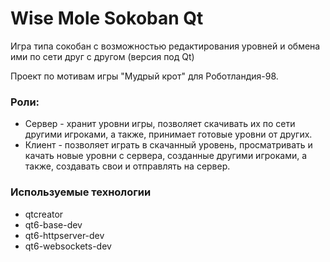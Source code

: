 # Wise Mole Sokoban Qt
Игра типа сокобан с возможностью редактирования уровней и обмена ими по сети
друг с другом (версия под Qt)

Проект по мотивам игры "Мудрый крот" для Роботландия-98.

### Роли:
* Сервер - хранит уровни игры, позволяет скачивать их по сети другими игроками,
а также, принимает готовые уровни от других.
* Клиент - позволяет играть в скачанный уровень, просматривать и качать новые
уровни с сервера, созданные другими игроками, а также, создавать свои и
отправлять на сервер.

### Используемые технологии
* qtcreator
* qt6-base-dev
* qt6-httpserver-dev
* qt6-websockets-dev
